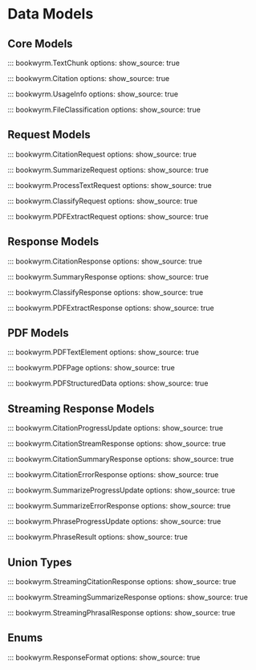 # Data Models

## Core Models

::: bookwyrm.TextChunk
    options:
      show_source: true


::: bookwyrm.Citation
    options:
      show_source: true

::: bookwyrm.UsageInfo
    options:
      show_source: true

::: bookwyrm.FileClassification
    options:
      show_source: true

## Request Models

::: bookwyrm.CitationRequest
    options:
      show_source: true

::: bookwyrm.SummarizeRequest
    options:
      show_source: true

::: bookwyrm.ProcessTextRequest
    options:
      show_source: true

::: bookwyrm.ClassifyRequest
    options:
      show_source: true

::: bookwyrm.PDFExtractRequest
    options:
      show_source: true

## Response Models

::: bookwyrm.CitationResponse
    options:
      show_source: true

::: bookwyrm.SummaryResponse
    options:
      show_source: true

::: bookwyrm.ClassifyResponse
    options:
      show_source: true

::: bookwyrm.PDFExtractResponse
    options:
      show_source: true

## PDF Models

::: bookwyrm.PDFTextElement
    options:
      show_source: true

::: bookwyrm.PDFPage
    options:
      show_source: true

::: bookwyrm.PDFStructuredData
    options:
      show_source: true

## Streaming Response Models

::: bookwyrm.CitationProgressUpdate
    options:
      show_source: true

::: bookwyrm.CitationStreamResponse
    options:
      show_source: true

::: bookwyrm.CitationSummaryResponse
    options:
      show_source: true

::: bookwyrm.CitationErrorResponse
    options:
      show_source: true

::: bookwyrm.SummarizeProgressUpdate
    options:
      show_source: true

::: bookwyrm.SummarizeErrorResponse
    options:
      show_source: true

::: bookwyrm.PhraseProgressUpdate
    options:
      show_source: true

::: bookwyrm.PhraseResult
    options:
      show_source: true

## Union Types

::: bookwyrm.StreamingCitationResponse
    options:
      show_source: true

::: bookwyrm.StreamingSummarizeResponse
    options:
      show_source: true

::: bookwyrm.StreamingPhrasalResponse
    options:
      show_source: true

## Enums

::: bookwyrm.ResponseFormat
    options:
      show_source: true
